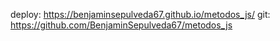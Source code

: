 deploy: https://benjaminsepulveda67.github.io/metodos_js/
git: https://github.com/BenjaminSepulveda67/metodos_js

